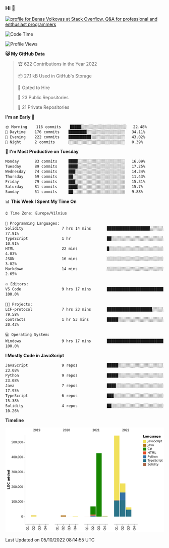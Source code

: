 ### Hi 👋
<a href="https://stackoverflow.com/users/14954249/benas-volkovas"><img src="https://stackoverflow.com/users/flair/14954249.png?theme=dark" width="208" height="58" alt="profile for Benas Volkovas at Stack Overflow, Q&amp;A for professional and enthusiast programmers" title="profile for Benas Volkovas at Stack Overflow, Q&amp;A for professional and enthusiast programmers"></a>

<!--START_SECTION:waka-->
![Code Time](http://img.shields.io/badge/Code%20Time-962%20hrs%2012%20mins-blue)

![Profile Views](http://img.shields.io/badge/Profile%20Views-0-blue)

**🐱 My GitHub Data** 

> 🏆 622 Contributions in the Year 2022
 > 
> 📦 27.1 kB Used in GitHub's Storage 
 > 
> 💼 Opted to Hire
 > 
> 📜 23 Public Repositories 
 > 
> 🔑 21 Private Repositories  
 > 
**I'm an Early 🐤** 

```text
🌞 Morning    116 commits    █████░░░░░░░░░░░░░░░░░░░░   22.48% 
🌆 Daytime    176 commits    ████████░░░░░░░░░░░░░░░░░   34.11% 
🌃 Evening    222 commits    ██████████░░░░░░░░░░░░░░░   43.02% 
🌙 Night      2 commits      ░░░░░░░░░░░░░░░░░░░░░░░░░   0.39%

```
📅 **I'm Most Productive on Tuesday** 

```text
Monday       83 commits     ████░░░░░░░░░░░░░░░░░░░░░   16.09% 
Tuesday      89 commits     ████░░░░░░░░░░░░░░░░░░░░░   17.25% 
Wednesday    74 commits     ███░░░░░░░░░░░░░░░░░░░░░░   14.34% 
Thursday     59 commits     ██░░░░░░░░░░░░░░░░░░░░░░░   11.43% 
Friday       79 commits     ███░░░░░░░░░░░░░░░░░░░░░░   15.31% 
Saturday     81 commits     ████░░░░░░░░░░░░░░░░░░░░░   15.7% 
Sunday       51 commits     ██░░░░░░░░░░░░░░░░░░░░░░░   9.88%

```


📊 **This Week I Spent My Time On** 

```text
⌚︎ Time Zone: Europe/Vilnius

💬 Programming Languages: 
Solidity                 7 hrs 14 mins       ███████████████████░░░░░░   77.91% 
TypeScript               1 hr                ██░░░░░░░░░░░░░░░░░░░░░░░   10.91% 
HTML                     22 mins             █░░░░░░░░░░░░░░░░░░░░░░░░   4.03% 
JSON                     16 mins             ░░░░░░░░░░░░░░░░░░░░░░░░░   3.02% 
Markdown                 14 mins             ░░░░░░░░░░░░░░░░░░░░░░░░░   2.65%

🔥 Editors: 
VS Code                  9 hrs 17 mins       █████████████████████████   100.0%

🐱‍💻 Projects: 
LCF-protocol             7 hrs 23 mins       ████████████████████░░░░░   79.58% 
contracts                1 hr 53 mins        █████░░░░░░░░░░░░░░░░░░░░   20.42%

💻 Operating System: 
Windows                  9 hrs 17 mins       █████████████████████████   100.0%

```

**I Mostly Code in JavaScript** 

```text
JavaScript               9 repos             █████░░░░░░░░░░░░░░░░░░░░   23.08% 
Python                   9 repos             █████░░░░░░░░░░░░░░░░░░░░   23.08% 
Java                     7 repos             ████░░░░░░░░░░░░░░░░░░░░░   17.95% 
TypeScript               6 repos             ███░░░░░░░░░░░░░░░░░░░░░░   15.38% 
Solidity                 4 repos             ██░░░░░░░░░░░░░░░░░░░░░░░   10.26%

```


**Timeline**

![Chart not found](https://raw.githubusercontent.com/BenasVolkovas/BenasVolkovas/main/charts/bar_graph.png) 


 Last Updated on 05/10/2022 08:14:55 UTC
<!--END_SECTION:waka-->
